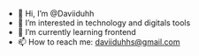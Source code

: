 - 👋 Hi, I’m @Daviiduhh
- 👀 I’m interested in technology and digitals tools
- 🌱 I’m currently learning frontend
- 📫 How to reach me: daviiduhhs@gmail.com
